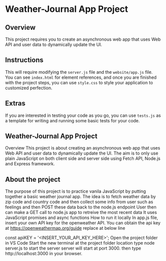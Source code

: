 # Weather-Journal App Project

## Overview
This project requires you to create an asynchronous web app that uses Web API and user data to dynamically update the UI. 

## Instructions
This will require modifying the `server.js` file and the `website/app.js` file. You can see `index.html` for element references, and once you are finished with the project steps, you can use `style.css` to style your application to customized perfection.

## Extras
If you are interested in testing your code as you go, you can use `tests.js` as a template for writing and running some basic tests for your code.


## Weather-Journal App Project
Overview
This project is about creating an asynchronous web app that uses Web API and user data to dynamically update the UI. The aim is to only use plain JavaScript on both client side and server side using Fetch API, Node.js and Express framework.

## About the project
The purpose of this project is to practice vanila JavaScript by putting together a basic weather journal app.
The idea is to fetch weather data by zip code and country code and then collect some info from user such as feelings and then POST these data back to the node.js endpoint
User then can make a GET call to node.js app to retreive the most recent data
It uses JavaScript promises and async functions
How to run it locally
In app.js file, insert your own API key for the openweather API. You can obtain the api key at https://openweathermap.org/guide
replace at below line

const apiKEY = '<INSERT_YOUR_API_KEY_HERE>';
Open the project folder in VS Code
Start the new terminal at the project folder location
type node server.js to start the server
server will start at port 3000. then type http://localhost:3000 in your browser.